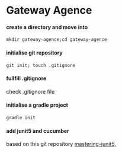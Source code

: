 # Gateway Agence

#### create a directory and move into
```mkdir gateway-agence;cd gateway-agence```

#### initialise git repository
```git init; touch .gitignore```

#### fullfill .gitignore
check .gitignore file

#### initialise a gradle project
```gradle init```

#### add junit5 and cucumber
based on this git repository [mastering-junit5](https://github.com/bonigarcia/mastering-junit5/tree/master/junit5-cucumber "mastering-junit5"),
